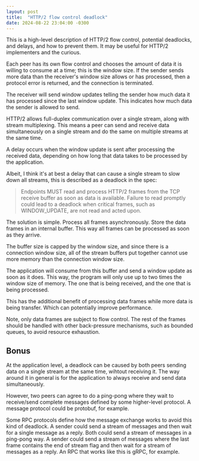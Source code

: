 ```yaml
---
layout: post
title:  "HTTP/2 flow control deadlock"
date: 2024-08-22 23:04:00 -0300
---
```


This is a high-level description of HTTP/2 flow control, potential deadlocks, and delays, and how to prevent them. It may be useful for HTTP/2 implementers and the curious.

Each peer has its own flow control and chooses the amount of data it is willing to consume at a time; this is the window size. If the sender sends more data than the receiver's window size allows or has processed, then a protocol error is returned, and the connection is terminated.

The receiver will send window updates telling the sender how much data it has processed since the last window update. This indicates how much data the sender is allowed to send.

HTTP/2 allows full-duplex communication over a single stream, along with stream multiplexing. This means a peer can send and receive data simultaneously on a single stream and do the same on multiple streams at the same time.

A delay occurs when the window update is sent after processing the received data, depending on how long that data takes to be processed by the application.

Albeit, I think it's at best a delay that can cause a single stream to slow down all streams, this is described as a deadlock in the spec:

> Endpoints MUST read and process HTTP/2 frames from the TCP receive buffer as soon as data is available. Failure to read promptly could lead to a deadlock when critical frames, such as WINDOW_UPDATE, are not read and acted upon.

The solution is simple. Process all frames asynchronously. Store the data frames in an internal buffer. This way all frames can be processed as soon as they arrive.

The buffer size is capped by the window size, and since there is a connection window size, all of the stream buffers put together cannot use more memory than the connection window size.

The application will consume from this buffer and send a window update as soon as it does. This way, the program will only use up to two times the window size of memory. The one that is being received, and the one that is being processed.

This has the additional benefit of processing data frames while more data is being transfer. Which can potentially improve performance.

Note, only data frames are subject to flow control. The rest of the frames should be handled with other back-pressure mechanisms, such as bounded queues, to avoid resource exhaustion.

## Bonus

At the application level, a deadlock can be caused by both peers sending data on a single stream at the same time, wihtout receiving it. The way around it in general is for the application to always receive and send data simultaneously.

However, two peers can agree to do a ping-pong where they wait to receive/send complete messages defined by some higher-level protocol. A message protocol could be protobuf, for example.

Some RPC protocols define how the message exchange works to avoid this kind of deadlock. A sender could send a stream of messages and then wait for a single message as a reply. Both could send a stream of messages in a ping-pong way. A sender could send a stream of messages where the last frame contains the end of stream flag and then wait for a stream of messages as a reply. An RPC that works like this is gRPC, for example.
